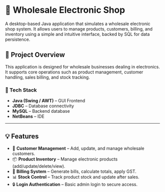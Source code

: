 # 🛒 Wholesale Electronic Shop

A desktop-based Java application that simulates a wholesale electronic shop system. It allows users to manage products, customers, billing, and inventory using a simple and intuitive interface, backed by SQL for data persistence.

## 📌 Project Overview

This application is designed for wholesale businesses dealing in electronics. It supports core operations such as product management, customer handling, sales billing, and stock tracking.

### 🔧 Tech Stack

- **Java (Swing / AWT)** – GUI Frontend
- **JDBC** – Database connectivity
- **MySQL** – Backend database
- **NetBeans** – IDE

---

## 💡 Features

- 🧾 **Customer Management** – Add, update, and manage wholesale customers.
- 📦 **Product Inventory** – Manage electronic products (add/update/delete/view).
- 🧮 **Billing System** – Generate bills, calculate totals, apply GST.
- 📊 **Stock Control** – Track product stock and update after sales.
- 🔒 **Login Authentication** – Basic admin login to secure access.


